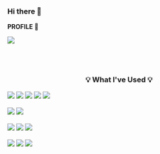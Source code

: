 ### Hi there 👋 

<b> PROFILE 📍 </b></h3>
<!--   <a href="https://" target="_blank"><img src="https://img.shields.io/badge/website-ff69b4?style=for-the-badge&logo=About.me&logoColor=FFFFFF"/></a> -->
  <a href="https://https://github.com/ddihn" target="_blank"><img src="https://img.shields.io/badge/github-000000?style=for-the-badge&logo-bitdefender&logoColor=FFFFFF"/></a>
<!--   <a href="https://" target="_blank"><img src="https://img.shields.io/badge/techblog-666666?style=for-the-badge&logo-bitdefender&logoColor=FFFFFF"/></a>
<br> -->
<br>
<br>
 <h3 align="center"><b>💡 What I've Used 💡</b></h3>
<a href="" target="_blank"><img src="https://img.shields.io/badge/React-61DAFB?style=for-the-badge&logo=react&logoColor=black"/></a>
<a href="" target="_blank"><img src="https://img.shields.io/badge/JavaScript-F7DF1E?style=for-the-badge&logo=javascript&logoColor=black"/></a>
<a href="" target="_blank"><img src="https://img.shields.io/badge/jQuery-0769AD?style=for-the-badge&logo=jquery&logoColor=white"/></a>
<a href="" target="_blank"><img src="https://img.shields.io/badge/HTML5-E34F26?style=for-the-badge&logo=html5&logoColor=white"/></a>
<a href="" target="_blank"><img src="https://img.shields.io/badge/CSS3-1572B6?style=for-the-badge&logo=css3&logoColor=white"/></a>
<br>
<br>
<a href="" target="_blank"><img src="https://img.shields.io/badge/Java-ED8B00?style=for-the-badge&logo=openjdk&logoColor=white"/></a>
<a href="" target="_blank"><img src="https://img.shields.io/badge/Spring-6DB33F?style=for-the-badge&logo=spring&logoColor=white"/></a>
<br>
<br>
<a href="" target="_blank"><img src="https://img.shields.io/badge/MySQL-4479A1?style=for-the-badge&logo=MySQL&logoColor=FFFFFF"/></a>
<a href="" target="_blank"><img src="https://img.shields.io/badge/Oracle-F80000?style=for-the-badge&logo=oracle&logoColor=black"/></a>
<a href="" target="_blank"><img src="https://img.shields.io/badge/MariaDB-003545?style=for-the-badge&logo=mariadb&logoColor=white"/></a>
<br>
<br>
<a href="" target="_blank"><img src="https://img.shields.io/badge/Windows-0078D6?style=for-the-badge&logo=windows&logoColor=white"/></a>
<a href="" target="_blank"><img src="https://img.shields.io/badge/linux-FCC624?style=for-the-badge&logo=linux&logoColor=FFFFFF"/></a>
<a href="" target="_blank"><img src="https://img.shields.io/badge/Amazon_AWS-FF9900?style=for-the-badge&logo=amazonaws&logoColor=white"/></a>
<br>
<br>

<!--
**yoondoing/yoondoing** is a ✨ _special_ ✨ repository because its `README.md` (this file) appears on your GitHub profile.

Here are some ideas to get you started:

- 🔭 I’m currently working on ...
- 🌱 I’m currently learning ...
- 👯 I’m looking to collaborate on ...
- 🤔 I’m looking for help with ...
- 💬 Ask me about ...
- 📫 How to reach me: ...
- 😄 Pronouns: ...
- ⚡ Fun fact: ...
-->
